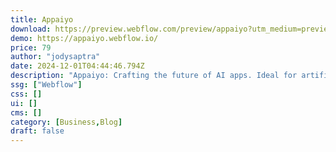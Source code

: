```yaml
---
title: Appaiyo
download: https://preview.webflow.com/preview/appaiyo?utm_medium=preview_link&utm_source=designer&utm_content=appaiyo&preview=3719d977151fb390335850971ca3d48d&locale=en&workflow=preview
demo: https://appaiyo.webflow.io/
price: 79
author: "jodysaptra"
date: 2024-12-01T04:44:46.794Z
description: "Appaiyo: Crafting the future of AI apps. Ideal for artificial intelligence, machine learning, and GPT startups, this AI App Webflow Template features a futuristic design to highlight your app's technology and user experience."
ssg: ["Webflow"]
css: []
ui: []
cms: []
category: [Business,Blog]
draft: false
---
```

